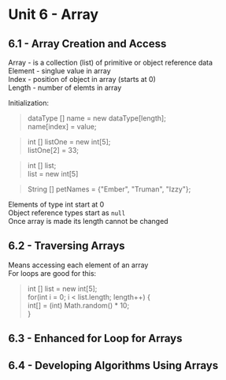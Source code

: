 # Unit 6 - Array

## 6.1 - Array Creation and Access
Array - is a collection (list) of primitive or object reference data    
Element - singlue value in array        
Index - position of object in array (starts at 0)       
Length - number of elemts in array

Initialization:
> dataType [] name = new dataType[length];      
name[index] = value;

> int [] listOne = new int[5];  
listOne[2] = 33;

> int [] list;      
list = new int[5]

> String [] petNames = {"Ember", "Truman", "Izzy"};


Elements of type int start at 0     
Object reference types start as `null`      
Once array is made its length cannot be changed
## 6.2 - Traversing Arrays
Means accessing each element of an array        
For loops are good for this:

> int [] list = new int[5];     
for(int i = 0; i < list.length; length++) {      
        int[] = (int) Math.random() * 10;       
}




## 6.3 - Enhanced for Loop for Arrays

## 6.4 - Developing Algorithms Using Arrays
